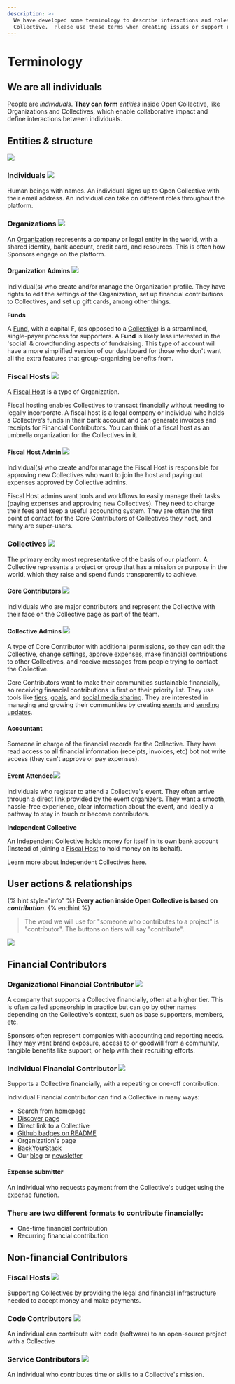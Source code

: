 ```yaml
---
description: >-
  We have developed some terminology to describe interactions and roles on Open
  Collective.  Please use these terms when creating issues or support requests.
---
```


# Terminology

## We are all individuals

People are _individuals_. **They can form** _entities_ inside Open Collective, like Organizations and Collectives, which enable collaborative impact and define interactions between individuals.

## Entities & structure

![](<../.gitbook/assets/2 (4) (1).png>)

### Individuals ![](<../.gitbook/assets/about_terminology_individual_2019-07-09 (2) (2).png>)

Human beings with names. An individual signs up to Open Collective with their email address. An individual can take on different roles throughout the platform.

### Organizations ![](<../.gitbook/assets/about_terminology_organization_2019-07-09 (1) (2) (2) (2) (2) (2) (2) (2) (1) (3).png>)

An [Organization](../financial-contributors/organizations/) represents a company or legal entity in the world, with a shared identity, bank account, credit card, and resources. This is often how Sponsors engage on the platform.

#### Organization Admins ![](<../.gitbook/assets/about_terminology_individual_2019-07-09 (2) (8).png>)

Individual(s) who create and/or manage the Organization profile. They have rights to edit the settings of the Organization, set up financial contributions to Collectives, and set up gift cards, among other things.

**Funds**

A [Fund](../financial-contributors/organizations/funds.md), with a capital F, (as opposed to a [Collective](terminology.md#collectives)) is a streamlined, single-payer process for supporters. A **Fund** is likely less interested in the 'social' & crowdfunding aspects of fundraising. This type of account will have a more simplified version of our dashboard for those who don't want all the extra features that group-organizing benefits from.

### Fiscal Hosts ![](<../.gitbook/assets/fiscal-host (2) (2) (2) (2) (2) (2) (2) (2).png>)

A [Fiscal Host](../fiscal-hosts/fiscal-hosts.md) is a type of Organization.

Fiscal hosting enables Collectives to transact financially without needing to legally incorporate. A fiscal host is a legal company or individual who holds a Collective’s funds in their bank account and can generate invoices and receipts for Financial Contributors. You can think of a fiscal host as an umbrella organization for the Collectives in it.

#### **Fiscal Host Admin** ![](<../.gitbook/assets/about_terminology_individual_2019-07-09 (2).png>)

Individual(s) who create and/or manage the Fiscal Host is responsible for approving new Collectives who want to join the host and paying out expenses approved by Collective admins.

Fiscal Host admins want tools and workflows to easily manage their tasks (paying expenses and approving new Collectives). They need to charge their fees and keep a useful accounting system. They are often the first point of contact for the Core Contributors of Collectives they host, and many are super-users.

### Collectives ![](<../.gitbook/assets/about_terminology_collective_2019-07-09 (1) (1) (1).png>)

The primary entity most representative of the basis of our platform. A Collective represents a project or group that has a mission or purpose in the world, which they raise and spend funds transparently to achieve.

#### Core Contributors ![](<../.gitbook/assets/about_terminology_individual_2019-07-09 (2) (7).png>)

Individuals who are major contributors and represent the Collective with their face on the Collective page as part of the team.

#### Collective Admins ![](<../.gitbook/assets/about_terminology_individual_2019-07-09 (2) (5).png>)

A type of Core Contributor with additional permissions, so they can edit the Collective, change settings, approve expenses, make financial contributions to other Collectives, and receive messages from people trying to contact the Collective.

Core Contributors want to make their communities sustainable financially, so receiving financial contributions is first on their priority list. They use tools like [tiers](../collectives/collective-settings/tiers-goals.md), [goals](../collectives/collective-settings/tiers-goals.md), and [social media sharing](../collectives/collective-settings/integrations.md#twitter-integration). They are interested in managing and growing their communities by creating [events](../collectives/events.md) and [sending updates](../collectives/communication.md).

#### Accountant

Someone in charge of the financial records for the Collective. They have read access to all financial information (receipts, invoices, etc) bot not write access (they can't approve or pay expenses).

#### Event Attendee![](<../.gitbook/assets/about_terminology_individual_2019-07-09 (2) (14).png>)

Individuals who register to attend a Collective's event. They often arrive through a direct link provided by the event organizers. They want a smooth, hassle-free experience, clear information about the event, and ideally a pathway to stay in touch or become contributors.



**Independent Collective**

An Independent Collective holds money for itself in its own bank account (Instead of joining a [Fiscal Host](broken-reference) to hold money on its behalf).&#x20;

Learn more about Independent Collectives [here](broken-reference).&#x20;



## User actions & relationships

{% hint style="info" %}
**Every action inside Open Collective is based on&#x20;**_**contribution**_**.**
{% endhint %}

> The word we will use for "someone who contributes to a project" is "contributor". The buttons on tiers will say "contribute".

![](<../.gitbook/assets/7 (2) (2) (2) (2) (2) (2) (2) (2) (1) (3).png>)

## Financial Contributors

### **Organizational Financial Contributor** ![](<../.gitbook/assets/about_terminology_organization_2019-07-09 (1) (2) (2) (2) (2) (2) (2) (2) (1) (1).png>)

A company that supports a Collective financially, often at a higher tier. This is often called sponsorship in practice but can go by other names depending on the Collective's context, such as base supporters, members, etc.

Sponsors often represent companies with accounting and reporting needs. They may want brand exposure, access to or goodwill from a community, tangible benefits like support, or help with their recruiting efforts.

### **Individual Financial Contributor** ![](<../.gitbook/assets/about_terminology_individual_2019-07-09 (2) (12).png>)

Supports a Collective financially, with a repeating or one-off contribution.

Individual Financial contributor can find a Collective in many ways:

* Search from [homepage](https://www.opencollective.com)
* [Discover page](http://opencollective.com/discover)
* Direct link to a Collective
* [Github badges on README](../financial-contributors/website-badge.md)
* Organization's page
* [BackYourStack](https://backyourstack.com)
* Our [blog](https://blog.opencollective.com) or [newsletter](https://blog.opencollective.com/tag/newsletter/)

#### Expense submitter

An individual who requests payment from the Collective's budget using the [expense](../expenses-and-getting-paid/expenses.md) function.

### There are two different formats to contribute financially:

* One-time financial contribution
* Recurring financial contribution

## Non-financial Contributors

### Fiscal Hosts ![](<../.gitbook/assets/fiscal-host (2) (2) (2) (2) (2) (2) (2) (2) (2).png>)

Supporting Collectives by providing the legal and financial infrastructure needed to accept money and make payments.

### Code Contributors ![](<../.gitbook/assets/about_terminology_individual_2019-07-09 (2) (10).png>)

An individual can contribute with code (software) to an open-source project with a Collective

### Service Contributors ![](<../.gitbook/assets/about_terminology_individual_2019-07-09 (2) (4).png>)

An individual who contributes time or skills to a Collective's mission.
